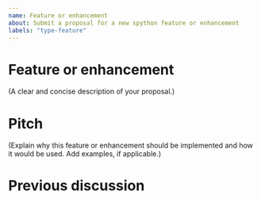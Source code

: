 ```yaml
---
name: Feature or enhancement
about: Submit a proposal for a new spython feature or enhancement
labels: "type-feature"
---
```


# Feature or enhancement

(A clear and concise description of your proposal.)

# Pitch

(Explain why this feature or enhancement should be implemented and how it would be used.
 Add examples, if applicable.)

# Previous discussion

<!--
  New features to Python should first be discussed elsewhere before creating issues on GitHub,
  for example in the "ideas" category (https://discuss.python.org/c/ideas/6) of discuss.python.org,
  or the python-ideas mailing list (https://mail.python.org/mailman3/lists/python-ideas.python.org/).
  Use this space to post links to the places where you have already discussed this feature proposal:
-->


<!--
You can freely edit this text. Remove any lines you believe are unnecessary.
-->
